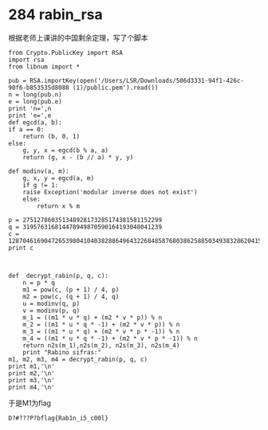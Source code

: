 # 284 rabin_rsa

根据老师上课讲的中国剩余定理，写了个脚本
	
	from Crypto.PublicKey import RSA
	import rsa
	from libnum import *

	pub = RSA.importKey(open('/Users/LSR/Downloads/506d3331-94f1-426c-90f6-b853535d8088 (1)/public.pem').read())
	n = long(pub.n)
	e = long(pub.e)
	print 'n=',n
	print 'e=',e
	def egcd(a, b):
    if a == 0:
        return (b, 0, 1)
    else:
        g, y, x = egcd(b % a, a)
        return (g, x - (b // a) * y, y)

	def modinv(a, m):
    	g, x, y = egcd(a, m)
    	if g != 1:
        raise Exception('modular inverse does not exist')
    	else:
        	return x % m

	p = 275127860351348928173285174381581152299
	q = 319576316814478949870590164193048041239
	c = 12870461690472653980410403828864964322684858768038625885034938328620415737145
	print c



	def	 decrypt_rabin(p, q, c):
    	n = p * q
    	m1 = pow(c, (p + 1) / 4, p)
    	m2 = pow(c, (q + 1) / 4, q)
    	u = modinv(q, p)
    	v = modinv(p, q)
    	m_1 = ((m1 * u * q) + (m2 * v * p)) % n
    	m_2 = ((m1 * u * q * -1) + (m2 * v * p)) % n
    	m_3 = ((m1 * u * q) + (m2 * v * p * -1)) % n
    	m_4 = ((m1 * u * q * -1) + (m2 * v * p * -1)) % n
    	return n2s(m_1),n2s(m_2), n2s(m_3), n2s(m_4)
		print "Rabino sifras:"
	m1, m2, m3, m4 = decrypt_rabin(p, q, c)
	print m1,'\n'
	print m2,'\n'
	print m3,'\n'
	print m4,'\n'
	
于是M1为flag

	D?#???P?bflag{Rab1n_i5_c00l}